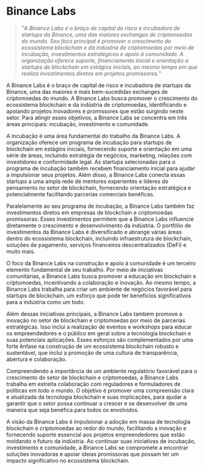 # Binance Labs

>"*A Binance Labs é o braço de capital de risco e incubadora de startups da Binance, uma das maiores exchanges de criptomoedas do mundo. Seu foco principal é promover o crescimento do ecossistema blockchain e da indústria de criptomoedas por meio de incubação, investimentos estratégicos e apoio à comunidade. A organização oferece suporte, financiamento inicial e orientação a startups de blockchain em estágios iniciais, ao mesmo tempo em que realiza investimentos diretos em projetos promissores.*"

A Binance Labs é o braço de capital de risco e incubadora de startups da Binance, uma das maiores e mais bem-sucedidas exchanges de criptomoedas do mundo. A Binance Labs busca promover o crescimento do ecossistema blockchain e da indústria de criptomoedas, identificando e apoiando projetos inovadores e promissores que estão surgindo neste setor. Para atingir esses objetivos, a Binance Labs se concentra em três áreas principais: incubação, investimento e comunidade.

A incubação é uma área fundamental do trabalho da Binance Labs. A organização oferece um programa de incubação para startups de blockchain em estágios iniciais, fornecendo suporte e orientação em uma série de áreas, incluindo estratégia de negócios, marketing, relações com investidores e conformidade legal. As startups selecionadas para o programa de incubação também recebem financiamento inicial para ajudar a impulsionar seus projetos. Além disso, a Binance Labs conecta essas startups a uma ampla rede de mentores experientes e líderes de pensamento no setor de blockchain, fornecendo orientação estratégica e potencialmente facilitando parcerias comerciais benéficas.

Paralelamente ao seu programa de incubação, a Binance Labs também faz investimentos diretos em empresas de blockchain e criptomoedas promissoras. Esses investimentos permitem que a Binance Labs influencie diretamente o crescimento e desenvolvimento da indústria. O portfólio de investimentos da Binance Labs é diversificado e abrange várias áreas dentro do ecossistema blockchain, incluindo infraestrutura de blockchain, soluções de pagamento, serviços financeiros descentralizados (DeFi) e muito mais.

O foco da Binance Labs na construção e apoio à comunidade é um terceiro elemento fundamental de seu trabalho. Por meio de iniciativas comunitárias, a Binance Labs busca promover a educação em blockchain e criptomoedas, incentivando a colaboração e inovação. Ao mesmo tempo, a Binance Labs trabalha para criar um ambiente de negócios favorável para startups de blockchain, um esforço que pode ter benefícios significativos para a indústria como um todo.

Além dessas iniciativas principais, a Binance Labs também promove a inovação no setor de blockchain e criptomoedas por meio de parcerias estratégicas. Isso inclui a realização de eventos e workshops para educar os empreendedores e o público em geral sobre a tecnologia blockchain e suas potenciais aplicações. Esses esforços são complementados por uma forte ênfase na construção de um ecossistema blockchain robusto e sustentável, que inclui a promoção de uma cultura de transparência, abertura e colaboração.

Compreendendo a importância de um ambiente regulatório favorável para o crescimento do setor de blockchain e criptomoedas, a Binance Labs trabalha em estreita colaboração com reguladores e formuladores de políticas em todo o mundo. O objetivo é promover uma compreensão clara e atualizada da tecnologia blockchain e suas implicações, para ajudar a garantir que o setor possa continuar a crescer e se desenvolver de uma maneira que seja benéfica para todos os envolvidos.

A visão da Binance Labs é impulsionar a adoção em massa de tecnologia blockchain e criptomoedas ao redor do mundo, facilitando a inovação e fornecendo suporte essencial aos projetos empreendedores que estão moldando o futuro da indústria. Ao continuar suas iniciativas de incubação, investimento e comunidade, a Binance Labs se compromete a encontrar soluções inovadoras e apoiar ideias promissoras que possam ter um impacto significativo no ecossistema blockchain.